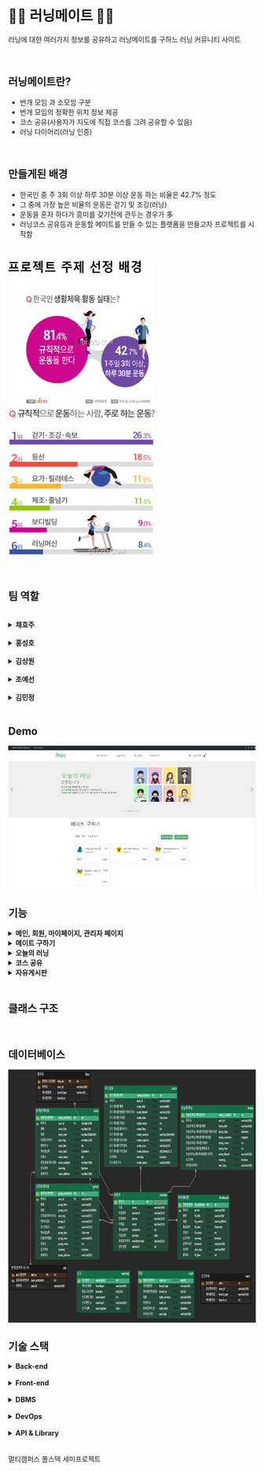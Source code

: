 # 🏃‍♂ 러닝메이트 🏃‍♀
러닝에 대한 여러가지 정보를 공유하고 러닝메이트를 구하느 러닝 커뮤니티 사이트

<br>

## 러닝메이트란?
- 번개 모임 과 소모임 구분
- 번개 모임의 정확한 위치 정보 제공
- 코스 공유(사용자가 지도에 직접 코스를 그려 공유할 수 있음)
- 러닝 다이어리(러닝 인증)

<br>
 
## 만들게된 배경
- 한국인 중 주 3회 이상 하루 30분 이상 운동 하는 비율은 42.7% 정도
- 그 중에 가장 높은 비율의 운동은 걷기 및 조깅(러닝)
- 운동을 혼자 하다가 흥미를 갖기전에 관두는 경우가 多
- 러닝코스 공유등과 운동할 메이트를 만들 수 있는 플랫폼을 만들고자 프로젝트를 시작함

<br>
 
<img src="images/image101.png" width="300" height="300" margin-right="100"/><img src="images/image100.png" width="300" height="300"/>

<br>

## 팀 역할

<br>

<details><summary> <b>채효주</b> </summary>

* 로그인, 회원가입 CRUD 구현
* 마이페이지 JSP 디자인 설계 및 구현
* 내가 쓴 글 보기
* 회원목록 조회 / 회원 강제 탈퇴
* 신고목록 조회 및 해당 게시물 삭

</details>
<br>

<details><summary> <b>홍성호</b> </summary>

* 러닝메이트 구하기 JSP 구성 설계 및 구현
* 번개, 소모임 게시물 CRUD
* 번개 참여 기능, 참여자 리스트 기능
* 게시물 검색 기능(게시물 종류, 제목등)
* CKEditor5로 게시물 구현
* KaKao Map API 사용: 현재 위치 정보, 지도로 보기 등 구현
 
</details>
<br>

<details><summary> <b>김상원</b> </summary>

* 메인페이지 JSP 디자인 설계 및 구현
* 최고의 러너 구현(오늘의 러닝) / 번개모임 미리보기
* 자유게시판 CRUD 페이징리스트 구현
* CKEditor5로 게시판 구현
* 게시글 검색 기능(제목, 작성자, 내용)
* 댓글 front 구성 설계 및 구현
 
</details>
<br>

<details><summary> <b>조예선</b> </summary>

* 나처럼 달려페이지 JSP 구성 설계 및 구현
* 게시물 CRUD 페이징 구현
* CKEditor5로 게시물 구현
* Mapbox API 사용하여 코스 그리기
* 전체 댓글 기능 CRUD
* 전체 좋아요, 신고 DB 설계 및 구현

</details>
<br>

<details><summary> <b>김민정</b> </summary>
 
* 오늘의 러닝 JSP 구성 설계 및 구현
* 오늘의 러닝 CRUD 페이징 구현
* 게시물 썸네일 기능 구현
* CKEditor5로 게시물 구현
* 게시물 썸네일 기능 구현

</details>
<br>
 
## Demo

<img src="images/Picture2.png"/>

<br>
 
## 기능
<details><summary> <b>메인, 회원, 마이페이지, 관리자 페이지</b> </summary></details>

<details><summary> <b>메이트 구하기</b> </summary></details>

<details><summary> <b>오늘의 러닝</b> </summary></details>

<details><summary> <b>코스 공유</b> </summary></details>

<details><summary> <b>자유게시판</b> </summary></details>

<br>

## 클래스 구조

<br>

## 데이터베이스

<img src="images/Picture1.png" width="923" height="515"/>

<br>

## 기술 스택
<details><summary> <b>Back-end</b> </summary>

* JAVA SE-11
* Spring Boot
* Spring MVC

</details>
<br>

<details><summary> <b>Front-end</b> </summary>

* HTML5
* CSS
* JavaScript

</details>
<br>

<details><summary> <b>DBMS</b> </summary>

* MySQL

</details>
<br>

<details><summary> <b>DevOps</b> </summary>

* GitHub
* Naver Works
* oven.app
* ERDCloud
 
</details>
<br>

<details><summary> <b>API & Library</b> </summary>

* KaKao API - 지도
* Mapbox Geolocation API

</details>
<br>
<br>
멀티캠퍼스 풀스택 세미프로젝트 
